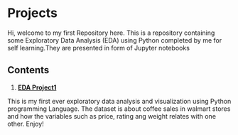 # Projects
Hi, welcome to my first Repository here. This is a repository containing some Exploratory Data Analysis (EDA) using Python completed by me for self learning.They are presented in form of Jupyter notebooks
## Contents
1. **[EDA Project1](https://github.com/I-Noella/My-First-EDA-with-Python/blob/main/EDA%20project1.ipynb)**

This is my first ever exploratory data analysis and visualization using Python programming Language. The dataset is about coffee sales in walmart stores and how the variables such as price, rating ang weight relates with one other. Enjoy!

